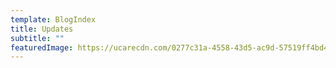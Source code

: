 ```yaml
---
template: BlogIndex
title: Updates
subtitle: ""
featuredImage: https://ucarecdn.com/0277c31a-4558-43d5-ac9d-57519ff4bd4a/
---
```

